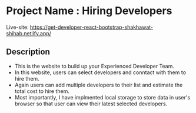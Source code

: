 # Project Name : Hiring Developers

Live-site: https://get-developer-react-bootstrap-shakhawat-shihab.netlify.app/

## Description

* This is the website to build up your Experienced Developer Team.
* In this website, users can select developers and conntact with them to hire them.
* Again users can add multiple developers to their list and estimate the total cost to hire them.
* Most importantly, I have implmented local storage to store data in user's browser so that user can view their latest selected  developers.